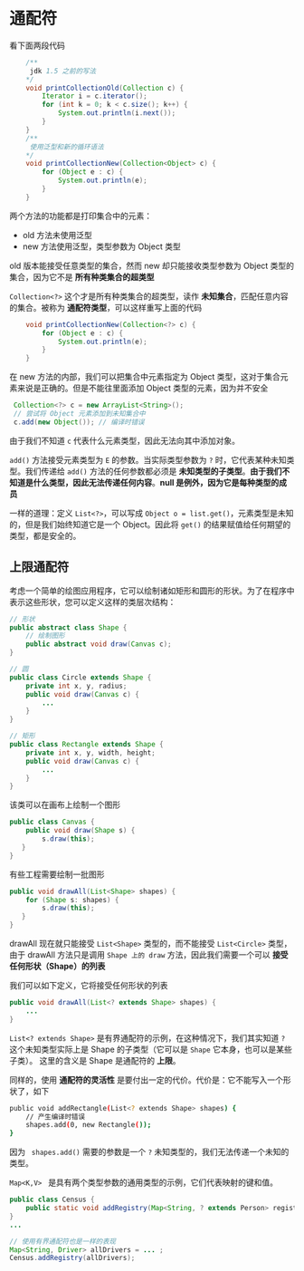 # 通配符

看下面两段代码

```java
    /**
     jdk 1.5 之前的写法
  	*/
    void printCollectionOld(Collection c) {
        Iterator i = c.iterator();
        for (int k = 0; k < c.size(); k++) {
            System.out.println(i.next());
        }
    }
    /**
     使用泛型和新的循环语法
    */
    void printCollectionNew(Collection<Object> c) {
        for (Object e : c) {
            System.out.println(e);
        }
    }
```

两个方法的功能都是打印集合中的元素：

- old 方法未使用泛型
- new 方法使用泛型，类型参数为 Object 类型

old 版本能接受任意类型的集合，然而 new 却只能接收类型参数为 Object 类型的集合，因为它不是 **所有种类集合的超类型**

`Collection<?>` 这个才是所有种类集合的超类型，读作 **未知集合**，匹配任意内容的集合。被称为 **通配符类型**，可以这样重写上面的代码

```java
    void printCollectionNew(Collection<?> c) {
        for (Object e : c) {
            System.out.println(e);
        }
    }
```

在 new 方法的内部，我们可以把集合中元素指定为 Object 类型，这对于集合元素来说是正确的。但是不能往里面添加 Object 类型的元素，因为并不安全

```java
 Collection<?> c = new ArrayList<String>();
 // 尝试将 Object 元素添加到未知集合中
 c.add(new Object()); // 编译时错误
```

由于我们不知道 `c` 代表什么元素类型，因此无法向其中添加对象。 

`add()` 方法接受元素类型为 `E`  的参数。当实际类型参数为 `?` 时，它代表某种未知类型。我们传递给 `add()` 方法的任何参数都必须是 **未知类型的子类型**。**由于我们不知道是什么类型，因此无法传递任何内容**。**null 是例外，因为它是每种类型的成员**

一样的道理：定义 `List<?>`，可以写成  `Object o = list.get()`，元素类型是未知的，但是我们始终知道它是一个 Object。因此将 `get()` 的结果赋值给任何期望的类型，都是安全的。

## 上限通配符

考虑一个简单的绘图应用程序，它可以绘制诸如矩形和圆形的形状。为了在程序中表示这些形状，您可以定义这样的类层次结构：

```java
// 形状
public abstract class Shape {
    // 绘制图形
    public abstract void draw(Canvas c);
}

// 圆
public class Circle extends Shape {
    private int x, y, radius;
    public void draw(Canvas c) {
        ...
    }
}

// 矩形
public class Rectangle extends Shape {
    private int x, y, width, height;
    public void draw(Canvas c) {
        ...
    }
}
```

该类可以在画布上绘制一个图形

```java
public class Canvas {
    public void draw(Shape s) {
        s.draw(this);
   }
}
```

有些工程需要绘制一批图形

```java
public void drawAll(List<Shape> shapes) {
    for (Shape s: shapes) {
        s.draw(this);
   }
}
```

drawAll 现在就只能接受  `List<Shape>` 类型的，而不能接受 `List<Circle>` 类型，由于 drawAll 方法只是调用 `Shape 上的 draw` 方法，因此我们需要一个可以 **接受任何形状（Shape）的列表**

我们可以如下定义，它将接受任何形状的列表

```java
public void drawAll(List<? extends Shape> shapes) {
    ...
}
```

`List<? extends Shape>` 是有界通配符的示例，在这种情况下，我们其实知道 `?`  这个未知类型实际上是 Shape 的子类型（它可以是 `Shape` 它本身，也可以是某些子类）。 这里的含义是  Shape 是通配符的 **上限**。

同样的，使用 **通配符的灵活性** 是要付出一定的代价。代价是：它不能写入一个形状了，如下

```bash
public void addRectangle(List<? extends Shape> shapes) {
    // 产生编译时错误
    shapes.add(0, new Rectangle());
}
```

因为 ` shapes.add()` 需要的参数是一个 `?` 未知类型的，我们无法传递一个未知的类型。

`Map<K,V> ` 是具有两个类型参数的通用类型的示例，它们代表映射的键和值。

```java
public class Census {
    public static void addRegistry(Map<String, ? extends Person> registry) {
}
...

// 使用有界通配符也是一样的表现
Map<String, Driver> allDrivers = ... ;
Census.addRegistry(allDrivers);
```

